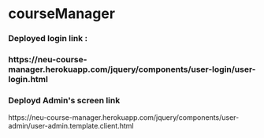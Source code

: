 # courseManager

<h3>Deployed login link : <h3>
https://neu-course-manager.herokuapp.com/jquery/components/user-login/user-login.html

<h3>Deployd Admin's screen link </h3>
https://neu-course-manager.herokuapp.com/jquery/components/user-admin/user-admin.template.client.html
